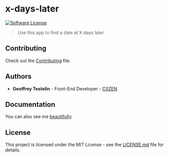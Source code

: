 # x-days-later
[![Software License][license-image]](LICENSE)
> Use this app to find a date at X days later

## Contributing

Check out the [Contributing](CONTRIBUTING.md) file.

## Authors

* **Geoffrey Testelin** - Front-End Developer - [C0ZEN](https://github.com/C0ZEN)

## Documentation

You can also see me [beautifully](https://c0zen.github.io/x-days-later/).

## License

This project is licensed under the MIT License - see the [LICENSE.md](LICENSE.md) file for details.

[license-image]: https://img.shields.io/badge/license-MIT-brightgreen.svg?style=flat
